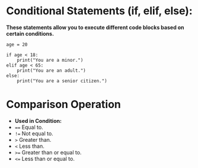 # **Conditional Statements (if, elif, else):** 
**These statements allow you to execute different code blocks based on certain conditions.**
 
```
age = 20

if age < 18:
    print("You are a minor.")
elif age < 65:
    print("You are an adult.")
else:
    print("You are a senior citizen.")

```

# **Comparison Operation**
- **Used in Condition:**
 - ```==``` Equal to. 
 - ```!=``` Not equal to.
 - ```>```  Greater than.
 - ```<```  Less than.
 - ```>=``` Greater than or equal to.
 - ```<=``` Less than or equal to.

